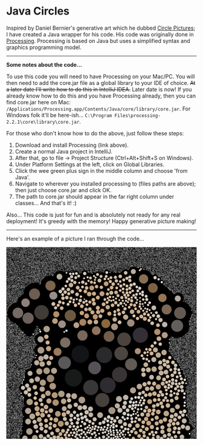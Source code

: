 Java Circles
==========

Inspired by Daniel Bernier's generative art which he dubbed [Circle Pictures](http://invisibleblocks.com/2014/09/29/circle-pictures-redux/ "Circle Pictures Redux"); I have created a Java wrapper for his code. His code was originally done in [Processing](https://processing.org/ "Processing Homepage"). Processing is based on Java but uses a simplified syntax and graphics programming model. 

***

**Some notes about the code...**

To use this code you will need to have Processing on your Mac/PC. You will then need to add the core.jar file as a global library to your IDE of choice. ~~At a later date I'll write how to do this in IntelliJ IDEA.~~ Later date is now! If you already know how to do this and you have Processing already, then you can find core.jar here on Mac: `/Applications/Processing.app/Contents/Java/core/library/core.jar`. For Windows folk it'll be here-ish... `C:\Program Files\processing-2.2.1\core\library\core.jar`.

For those who don't know how to do the above, just follow these steps:

1. Download and install Processing (link above).
2. Create a normal Java project in IntelliJ.
3. After that, go to file -> Project Structure (Ctrl+Alt+Shift+S on Windows).
4. Under Platform Settings at the left, click on Global Libraries.
5. Click the wee green plus sign in the middle column and choose 'from Java'.
6. Navigate to wherever you installed processing to (files paths are above); then just choose core.jar and click OK.
7. The path to core.jar should appear in the far right column under classes... And that's it! :)

Also... This code is just for fun and is absolutely not ready for any real deployment! It's greedy with the memory! Happy generative picture making!

***

Here's an example of a picture I ran through the code...

![alt text](https://raw.githubusercontent.com/sjblair/JavaCircles/master/src/examples/Screen%20Shot%202014-12-15%20at%2021.06.38.png?token=AEO3HOI4kqCXIFEradrGrAdxSBLaPE3_ks5UmIpcwA%3D%3D "Example output!")
